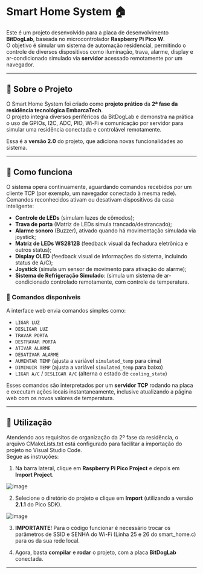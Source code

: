 # Smart Home System 🏠

Este é um projeto desenvolvido para a placa de desenvolvimento **BitDogLab**, baseada no microcontrolador **Raspberry Pi Pico W**.  
O objetivo é simular um sistema de automação residencial, permitindo o controle de diversos dispositivos como iluminação, trava, alarme, display e ar-condicionado simulado via **servidor** acessado remotamente por um navegador.

---

## 📌 Sobre o Projeto

O Smart Home System foi criado como **projeto prático** da **2ª fase da residência tecnológica EmbarcaTech**.  
O projeto integra diversos periféricos da BitDogLab e demonstra na prática o uso de GPIOs, I2C, ADC, PIO, Wi-Fi e comunicação por servidor para simular uma residência conectada e controlável remotamente.

Essa é a **versão 2.0** do projeto, que adiciona novas funcionalidades ao sistema.

---

## 🧠 Como funciona

O sistema opera continuamente, aguardando comandos recebidos por um cliente TCP (por exemplo, um navegador conectado à mesma rede). Comandos reconhecidos ativam ou desativam dispositivos da casa inteligente:

- **Controle de LEDs** (simulam luzes de cômodos);
- **Trava de porta** (Matriz de LEDs simula trancado/destrancado);
- **Alarme sonoro** (Buzzer), ativado quando há movimentação simulada via joystick;
- **Matriz de LEDs WS2812B** (feedback visual da fechadura eletrônica e outros status);
- **Display OLED** (feedback visual de informações do sistema, incluindo status de A/C);
- **Joystick** (simula um sensor de movimento para ativação do alarme);
- **Sistema de Refrigeração Simulado**: (simula um sistema de ar-condicionado controlado remotamente, com controle de temperatura.

### 🔄 Comandos disponíveis

A interface web envia comandos simples como:
- `LIGAR LUZ`
- `DESLIGAR LUZ`
- `TRAVAR PORTA`
- `DESTRAVAR PORTA`
- `ATIVAR ALARME`
- `DESATIVAR ALARME`
- `AUMENTAR TEMP` (ajusta a variável `simulated_temp` para cima)
- `DIMINUIR TEMP` (ajusta a variável `simulated_temp` para baixo)
- `LIGAR A/C` / `DESLIGAR A/C` (alterna o estado de `cooling_state`)

Esses comandos são interpretados por um **servidor TCP** rodando na placa e executam ações locais instantaneamente, inclusive atualizando a página web com os novos valores de temperatura.

---

## 📁 Utilização

Atendendo aos requisitos de organização da 2º fase da residência, o arquivo CMakeLists.txt está configurado para facilitar a importação do projeto no Visual Studio Code.  
Segue as instruções:

1. Na barra lateral, clique em **Raspberry Pi Pico Project** e depois em **Import Project**.

![image](https://github.com/user-attachments/assets/4b1ed8c7-6730-4bfe-ae1f-8a26017d1140)

2. Selecione o diretório do projeto e clique em **Import** (utilizando a versão **2.1.1** do Pico SDK).

![image](https://github.com/user-attachments/assets/be706372-b918-4ade-847e-12706af0cc99)

3. **IMPORTANTE**! Para o código funcionar é necessário trocar os parâmetros de SSID e SENHA do Wi-Fi (Linha 25 e 26 do smart_home.c) para os da sua rede local.

   
4. Agora, basta **compilar** e **rodar** o projeto, com a placa **BitDogLab** conectada.

---
